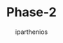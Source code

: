 ---
author: iparthenios
image_url: /images/aesthesiometric-compass-2.jpg
title: Phase-2
year: 1820
caption: Μια αισθησιομετρική πυξίδα που εφαρμόζεται στο δάχτυλο ενός υποκειμένου δοκιμής. 
license_url: 
license_text: Adolf-Wuerth-Center for the History of Psychology, Germany
categories:
  - Μελέτη Περίπτωσης
  - Μέθοδος
  - Αρχέτυπα
  - Τεχνολογία
  - Μορφές
tags:
  - Touch
  - History
  - Tactile
  - Haptics
---